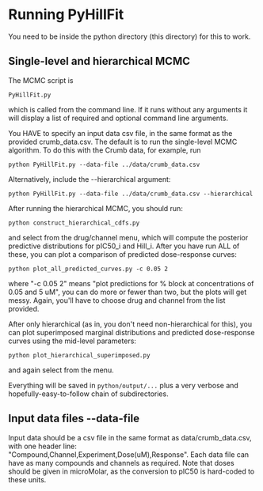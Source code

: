 # Running PyHillFit

You need to be inside the python directory (this directory) for this to work.

## Single-level and hierarchical MCMC

The MCMC script is
```
PyHillFit.py
```
which is called from the command line. If it runs without any arguments it will display a list of required and optional command line arguments.

You HAVE to specify an input data csv file, in the same format as the provided crumb_data.csv.
The default is to run the single-level MCMC algorithm.
To do this with the Crumb data, for example, run
```
python PyHillFit.py --data-file ../data/crumb_data.csv
```

Alternatively, include the --hierarchical argument:
```
python PyHillFit.py --data-file ../data/crumb_data.csv --hierarchical
```

After running the hierarchical MCMC, you should run:
```
python construct_hierarchical_cdfs.py
```
and select from the drug/channel menu, which will compute the posterior predictive distributions for pIC50_i and Hill_i.
After you have run ALL of these, you can plot a comparison of predicted dose-response curves:
```
python plot_all_predicted_curves.py -c 0.05 2
```
where "-c 0.05 2" means "plot predictions for % block at concentrations of 0.05 and 5 uM", you can do more or fewer than two, but the plots will get messy.  Again, you'll have to choose drug and channel from the list provided.

After only hierarchical (as in, you don't need non-hierarchical for this), you can plot superimposed marginal distributions and predicted dose-response curves using the mid-level parameters:
```
python plot_hierarchical_superimposed.py
```
and again select from the menu.

Everything will be saved in `python/output/...` plus a very verbose and hopefully-easy-to-follow chain of subdirectories.

## Input data files --data-file

Input data should be a csv file in the same format as data/crumb_data.csv, with one header line: "Compound,Channel,Experiment,Dose(uM),Response".
Each data file can have as many compounds and channels as required. Note that doses should be given in microMolar, as the conversion to pIC50 is hard-coded to these units.
